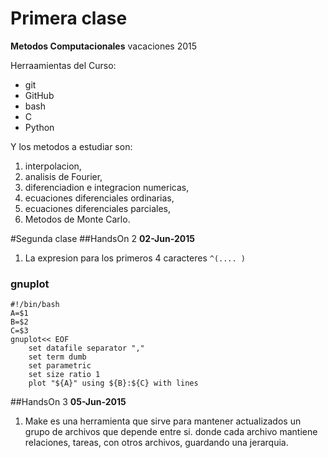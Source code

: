# Primera clase
**Metodos Computacionales** vacaciones 2015

Herraamientas del Curso:
+ git
+ GitHub
+ bash
+ C
+ Python

Y los metodos a estudiar son:
1. interpolacion,
2. analisis de Fourier,
3. diferenciadion e integracion numericas,
4. ecuaciones diferenciales ordinarias,
5. ecuaciones diferenciales parciales,
6. Metodos de Monte Carlo.

#Segunda clase 
##HandsOn 2 
**02-Jun-2015**
1. La expresion para los primeros 4 caracteres `^(.... )`
### gnuplot
```
#!/bin/bash
A=$1
B=$2
C=$3
gnuplot<< EOF
    set datafile separator ","
    set term dumb
    set parametric
    set size ratio 1
    plot "${A}" using ${B}:${C} with lines
```

##HandsOn 3 
**05-Jun-2015**
1. Make es una herramienta que sirve para mantener actualizados un grupo de archivos que depende entre si. donde cada archivo mantiene relaciones, tareas, con otros archivos, guardando una jerarquia.